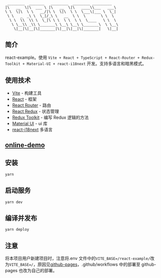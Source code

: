 ```
 ________  _______   ________  ________ _________
|\   __  \|\  ___ \ |\   __  \|\   ____\\___   ___\
\ \  \|\  \ \   __/|\ \  \|\  \ \  \___\|___ \  \_|
 \ \   _  _\ \  \_|/_\ \   __  \ \  \       \ \  \
  \ \  \\  \\ \  \_|\ \ \  \ \  \ \  \____   \ \  \
   \ \__\\ _\\ \_______\ \__\ \__\ \_______\  \ \__\
    \|__|\|__|\|_______|\|__|\|__|\|_______|   \|__|
```

## 简介

react-example。使用 `Vite + React + TypeScript + React-Router + Redux-Toolkit + Material-UI + react-i18next` 开发。支持多语言和暗黑模式。

## 使用技术

- [Vite](https://www.vitejs.net/) - 构建工具
- [React](https://zh-hans.reactjs.org/) - 框架
- [React Router](https://reactrouter.com/docs/en/v6) - 路由
- [React Redux](https://react-redux.js.org/) - 状态管理
- [Redux Toolkit](https://redux-toolkit.js.org/) - 编写 Redux 逻辑的方法
- [Material UI](https://mui.com/zh/material-ui/getting-started/usage/) - ui 库
- [react-i18next](https://react.i18next.com) 多语言

## [online-demo](https://jyoketsu.github.io/react-example/)

## 安装

```
yarn
```

## 启动服务

```
yarn dev
```

## 编译并发布

```
yarn deploy
```

## 注意

将本项目用户新建项目时，注意将.env 文件中的`VITE_BASE=/react-example/`改为`VITE_BASE=/`，原因见[github-pages](https://cn.vitejs.dev/guide/static-deploy.html#github-pages)，.github/workflows 中的部署至 github-pages 也改为自己的部署。
